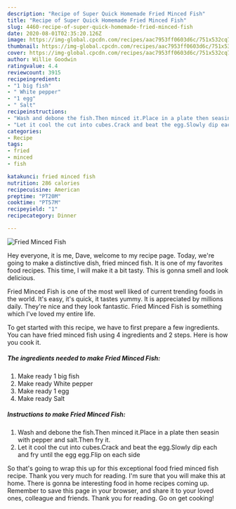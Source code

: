 ```yaml
---
description: "Recipe of Super Quick Homemade Fried Minced Fish"
title: "Recipe of Super Quick Homemade Fried Minced Fish"
slug: 4460-recipe-of-super-quick-homemade-fried-minced-fish
date: 2020-08-01T02:35:20.126Z
image: https://img-global.cpcdn.com/recipes/aac7953ff0603d6c/751x532cq70/fried-minced-fish-recipe-main-photo.jpg
thumbnail: https://img-global.cpcdn.com/recipes/aac7953ff0603d6c/751x532cq70/fried-minced-fish-recipe-main-photo.jpg
cover: https://img-global.cpcdn.com/recipes/aac7953ff0603d6c/751x532cq70/fried-minced-fish-recipe-main-photo.jpg
author: Willie Goodwin
ratingvalue: 4.4
reviewcount: 3915
recipeingredient:
- "1 big fish"
- " White pepper"
- "1 egg"
- " Salt"
recipeinstructions:
- "Wash and debone the fish.Then minced it.Place in a plate then seasin with pepper and salt.Then fry it."
- "Let it cool the cut into cubes.Crack and beat the egg.Slowly dip each and fry until the egg egg.Flip on each side"
categories:
- Recipe
tags:
- fried
- minced
- fish

katakunci: fried minced fish 
nutrition: 286 calories
recipecuisine: American
preptime: "PT20M"
cooktime: "PT57M"
recipeyield: "1"
recipecategory: Dinner

---
```



![Fried Minced Fish](https://img-global.cpcdn.com/recipes/aac7953ff0603d6c/751x532cq70/fried-minced-fish-recipe-main-photo.jpg)

Hey everyone, it is me, Dave, welcome to my recipe page. Today, we're going to make a distinctive dish, fried minced fish. It is one of my favorites food recipes. This time, I will make it a bit tasty. This is gonna smell and look delicious.

Fried Minced Fish is one of the most well liked of current trending foods in the world. It's easy, it's quick, it tastes yummy. It is appreciated by millions daily. They're nice and they look fantastic. Fried Minced Fish is something which I've loved my entire life.




To get started with this recipe, we have to first prepare a few ingredients. You can have fried minced fish using 4 ingredients and 2 steps. Here is how you cook it.

<!--inarticleads1-->

##### The ingredients needed to make Fried Minced Fish:

1. Make ready 1 big fish
1. Make ready  White pepper
1. Make ready 1 egg
1. Make ready  Salt




<!--inarticleads2-->

##### Instructions to make Fried Minced Fish:

1. Wash and debone the fish.Then minced it.Place in a plate then seasin with pepper and salt.Then fry it.
1. Let it cool the cut into cubes.Crack and beat the egg.Slowly dip each and fry until the egg egg.Flip on each side




So that's going to wrap this up for this exceptional food fried minced fish recipe. Thank you very much for reading. I'm sure that you will make this at home. There is gonna be interesting food in home recipes coming up. Remember to save this page in your browser, and share it to your loved ones, colleague and friends. Thank you for reading. Go on get cooking!
